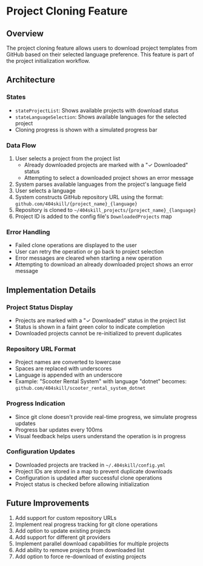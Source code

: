 # Project Cloning Feature

## Overview
The project cloning feature allows users to download project templates from GitHub based on their selected language preference. This feature is part of the project initialization workflow.

## Architecture

### States
- `stateProjectList`: Shows available projects with download status
- `stateLanguageSelection`: Shows available languages for the selected project
- Cloning progress is shown with a simulated progress bar

### Data Flow
1. User selects a project from the project list
   - Already downloaded projects are marked with a "✓ Downloaded" status
   - Attempting to select a downloaded project shows an error message
2. System parses available languages from the project's language field
3. User selects a language
4. System constructs GitHub repository URL using the format: `github.com/404skill/{project_name}_{language}`
5. Repository is cloned to `~/404skill_projects/{project_name}_{language}`
6. Project ID is added to the config file's `DownloadedProjects` map

### Error Handling
- Failed clone operations are displayed to the user
- User can retry the operation or go back to project selection
- Error messages are cleared when starting a new operation
- Attempting to download an already downloaded project shows an error message

## Implementation Details

### Project Status Display
- Projects are marked with a "✓ Downloaded" status in the project list
- Status is shown in a faint green color to indicate completion
- Downloaded projects cannot be re-initialized to prevent duplicates

### Repository URL Format
- Project names are converted to lowercase
- Spaces are replaced with underscores
- Language is appended with an underscore
- Example: "Scooter Rental System" with language "dotnet" becomes:
  `github.com/404skill/scooter_rental_system_dotnet`

### Progress Indication
- Since git clone doesn't provide real-time progress, we simulate progress updates
- Progress bar updates every 100ms
- Visual feedback helps users understand the operation is in progress

### Configuration Updates
- Downloaded projects are tracked in `~/.404skill/config.yml`
- Project IDs are stored in a map to prevent duplicate downloads
- Configuration is updated after successful clone operations
- Project status is checked before allowing initialization

## Future Improvements
1. Add support for custom repository URLs
2. Implement real progress tracking for git clone operations
3. Add option to update existing projects
4. Add support for different git providers
5. Implement parallel download capabilities for multiple projects
6. Add ability to remove projects from downloaded list
7. Add option to force re-download of existing projects 